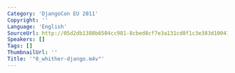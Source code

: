 ```yaml
---
Category: 'DjangoCon EU 2011'
Copyright: ''
Language: 'English'
SourceUrl: http://05d2db1380b6504cc981-8cbed8cf7e3a131cd8f1c3e383d10041.r93.cf2.rackcdn.com/djangocon-eu-2011/0_whither-django.m4v
Speakers: []
Tags: []
ThumbnailUrl: ''
Title: '"0_whither-django.m4v"'
---
```


